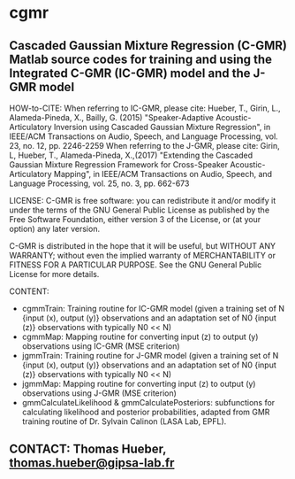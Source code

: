 # cgmr

Cascaded Gaussian Mixture Regression (C-GMR)
Matlab source codes for training and using the Integrated C-GMR (IC-GMR) model and the J-GMR model
------------------------------------

HOW-to-CITE: 
When referring to IC-GMR, please cite: Hueber, T., Girin, L., Alameda-Pineda, X., Bailly, G. (2015) "Speaker-Adaptive Acoustic-Articulatory Inversion using Cascaded Gaussian Mixture Regression", in IEEE/ACM Transactions on Audio, Speech, and Language Processing, vol. 23, no. 12, pp. 2246-2259 
When referring to the J-GMR, please cite: Girin, L, Hueber, T., Alameda-Pineda, X.,(2017) "Extending the Cascaded Gaussian Mixture Regression Framework for Cross-Speaker Acoustic-Articulatory Mapping", in IEEE/ACM Transactions on Audio, Speech, and Language Processing, vol. 25, no. 3, pp. 662-673

LICENSE: 
C-GMR is free software: you can redistribute it and/or modify
it under the terms of the GNU General Public License as published by
the Free Software Foundation, either version 3 of the License, or
(at your option) any later version. 

C-GMR is distributed in the hope that it will be useful,
but WITHOUT ANY WARRANTY; without even the implied warranty of
MERCHANTABILITY or FITNESS FOR A PARTICULAR PURPOSE.  See the
GNU General Public License for more details.
 
CONTENT: 
- cgmmTrain: Training routine for IC-GMR model (given a training set of N {input (x), output (y)} observations and an adaptation set of N0 {input (z)} observations with typically N0 << N)
- cgmmMap: Mapping routine for converting input (z) to output (y) observations using IC-GMR (MSE criterion)
- jgmmTrain:  Training routine for J-GMR model (given a training set of N {input (x), output (y)} observations and an adaptation set of N0 {input (z)} observations with typically N0 << N)
- jgmmMap: Mapping routine for converting input (z) to output (y) observations using J-GMR (MSE criterion)
- gmmCalculateLikelihood & gmmCalculatePosteriors: subfunctions for calculating likelihood and posterior probabilities, adapted from GMR training routine of Dr. Sylvain Calinon (LASA Lab, EPFL). 


CONTACT: Thomas Hueber, thomas.hueber@gipsa-lab.fr
------------
